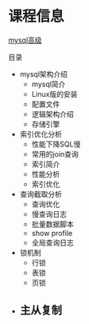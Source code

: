 
# 课程信息

[mysql高级](https://www.bilibili.com/video/av49181542/?p=179)

目录
- mysql架构介绍
  - mysql简介
  - Linux版的安装
  - 配置文件
  - 逻辑架构介绍
  - 存储引擎
- 索引优化分析
  - 性能下降SQL慢
  - 常用的join查询
  - 索引简介
  - 性能分析
  - 索引优化
- 查询截取分析
  - 查询优化
  - 慢查询日志
  - 批量数据脚本
  - show profile
  - 全局查询日志
- 锁机制
  - 行锁
  - 表锁
  - 页锁
- 主从复制
  -
